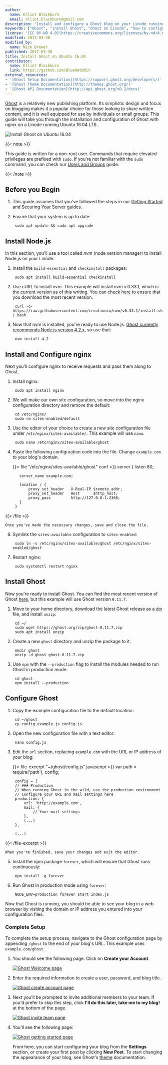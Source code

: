 ```yaml
---
author:
  name: Elliot Blackburn
  email: elliot.blackburn@gmail.com
description: 'Install and configure a Ghost blog on your Linode running Ubuntu 16.04.'
keywords: ["Ghost", "install Ghost", "Ghost on Linode", "how to configure Ghost"]
license: '[CC BY-ND 4.0](https://creativecommons.org/licenses/by-nd/4.0)'
modified: 2017-03-30
modified_by:
  name: Nick Brewer
published: 2017-03-30
title: Install Ghost on Ubuntu 16.04
contributor:
  name: Elliot Blackburn
  link: https://github.com/BlueHatbRit
external_resources:
- '[Ghost Setup Documentation](https://support.ghost.org/developers/)'
- '[Ghost Theme Documentation](http://themes.ghost.org/)'
- '[Ghost API Documentation](http://api.ghost.org/v0.1/docs)'
---
```


[Ghost](https://ghost.org/) is a relatively new publishing platform. Its simplistic design and focus on blogging makes it a popular choice for those looking to share written content, and it is well equipped for use by individuals or small groups. This guide will take you through the installation and configuration of Ghost with nginx on a Linode running Ubuntu 16.04 LTS.

![Install Ghost on Ubuntu 16.04](/docs/assets/install-ghost-on-ubuntu-16-04.png)

{{< note >}}

This guide is written for a non-root user. Commands that require elevated privileges are prefixed with `sudo`. If you're not familiar with the `sudo` command, you can check our [Users and Groups](/docs/tools-reference/linux-users-and-groups) guide.

{{< /note >}}

## Before you Begin

1. This guide assumes that you've followed the steps in our [Getting Started](/docs/getting-started) and [Securing Your Server](/docs/security/securing-your-server) guides.

2. Ensure that your system is up to date:

        sudo apt update && sudo apt upgrade

## Install Node.js

In this section, you'll use a tool called *nvm* (node version manager) to install Node.js on your Linode.

1. Install the `build-essential` and `checkinstall` packages:

        sudo apt install build-essential checkinstall

2. Use cURL to install nvm. This example will install nvm v.0.33.1, which is the current version as of this writing. You can check [here](https://raw.githubusercontent.com/creationix/nvm/) to ensure that you download the most recent version.

        curl -o- https://raw.githubusercontent.com/creationix/nvm/v0.33.1/install.sh | bash

3. Now that nvm is installed, you're ready to use Node.js. [Ghost currently recommends Node.js version 4.2.x](http://support.ghost.org/supported-node-versions/), so use that:

        nvm install 4.2

## Install and Configure nginx

Next you'll configure nginx to receive requests and pass them along to Ghost.

1. Install nginx:

        sudo apt install nginx

2. We will make our own site configuration, so move into the nginx configuration directory and remove the default:

        cd /etc/nginx/
        sudo rm sites-enabled/default

3. Use the editor of your choice to create a new site configuration file under `/etc/nginx/sites-available/`. This example will use `nano`.

        sudo nano /etc/nginx/sites-available/ghost

4. Paste the following configuration code into the file. Change `example.com` to your blog's domain.

    {{< file "/etc/nginx/sites-available/ghost" conf >}}
server {
          listen 80;

          server_name example.com;

          location / {
              proxy_set_header   X-Real-IP $remote_addr;
              proxy_set_header   Host      $http_host;
              proxy_pass         http://127.0.0.1:2368;
          }
        }
{{< /file >}}


    Once you've made the necessary changes, save and close the file.

6. Symlink the `sites-available` configuration to `sites-enabled`:

        sudo ln -s /etc/nginx/sites-available/ghost /etc/nginx/sites-enabled/ghost

7. Restart nginx:

        sudo systemctl restart nginx

## Install Ghost

Now you're ready to install Ghost. You can find the most recent version of Ghost [here](https://ghost.org/developers/), but this example will use Ghost version `0.11.7`.

1. Move to your home directory, download the latest Ghost release as a zip file, and install `unzip`:

        cd ~/
        sudo wget https://ghost.org/zip/ghost-0.11.7.zip
        sudo apt install unzip

2. Create a new `ghost` directory and unzip the package to it:

		mkdir ghost
        unzip -d ghost ghost-0.11.7.zip

3. Use `npm` with the `--production` flag to install the modules needed to run Ghost in production mode:

        cd ghost
        npm install --production

## Configure Ghost

1. Copy the example configuration file to the default location:

        cd ~/ghost
        cp config.example.js config.js

2. Open the new configuration file with a text editor:

        nano config.js

3. Edit the `url` section, replacing `example.com` with the URL or IP address of your blog:

    {{< file-excerpt "~/ghost/config.js" javascript >}}
var path = require('path'),
        config;

        config = {
        // ### Production
        // When running Ghost in the wild, use the production environment
        // Configure your URL and mail settings here
        production: {
            url: 'http://example.com',
            mail: {
                // Your mail settings
            },
            (...)
        },

        (...)
{{< /file-excerpt >}}


    When you're finished, save your changes and exit the editor.

5. Install the npm package `forever`, which will ensure that Ghost runs continuously:

        npm install -g forever

6. Run Ghost in production mode using `forever`:

        NODE_ENV=production forever start index.js

Now that Ghost is running, you should be able to see your blog in a web browser by visiting the domain or IP address you entered into your configuration files.

### Complete Setup

To complete the setup process, navigate to the Ghost configuration page by appending `/ghost` to the end of your blog's URL. This example uses `example.com/ghost`.

1. You should see the following page. Click on **Create your Account**.

    [![Ghost Welcome page](/docs/assets/ghost-welcome-small.png)](/docs/assets/ghost-welcome.png)

2. Enter the required information to create a user, password, and blog title.

    [![Ghost create account page](/docs/assets/ghost-create-account-small.png)](/docs/assets/ghost-create-account.png)

3. Next you'll be prompted to invite additional members to your team. If you'd prefer to skip this step, click **I'll do this later, take me to my blog!** at the bottom of the page.

    [![Ghost invite team page](/docs/assets/ghost-invite-team-small.png)](/docs/assets/ghost-invite-team.png)

4.  You'll see the following page:

    [![Ghost getting started page](/docs/assets/ghost-getting-started-small.png)](/docs/assets/ghost-getting-started.png)

    From here, you can start configuring your blog from the **Settings** section, or create your first post by clicking **New Post**. To start changing the appearance of your blog, see Ghost's [theme](http://themes.ghost.org/) documentation.
